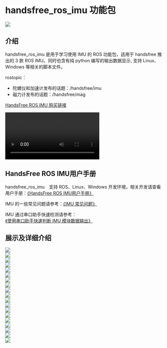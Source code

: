 # handsfree_ros_imu 功能包
![](./tutorials/img/ppt/1.jpg)    

## 介绍

handsfree_ros_imu 是用于学习使用 IMU 的 ROS 功能包，适用于 handsfree 推出的 3 款 ROS IMU。同时也含有纯 python 编写的输出数据显示, 支持 Linux、Windows 等相关的脚本文件。

rostopic：
* 陀螺仪和加速计发布的话题：/handsfree/imu
* 磁力计发布的话题：/handsfree/mag

[HandsFree ROS IMU 购买链接](https://item.taobao.com/item.htm?id=634027133148&ali_trackid=2:mm_26632258_3504122_32538762:1607955215_176_1820526432&union_lens=lensId:OPT@1607955206@212a8363_06ed_1766199523e_c878@01;recoveryid:201_11.27.58.136_21013517_1607955156105;prepvid:201_11.87.178.209_21008506_1607955206099&clk1=3e91f5613ddee8ba055d43c0368cfc9b&spm=a2e0b.20350158.31919782.18&pvid=100_11.182.77.179_11449_6761607955206647512&scm=null&bxsign=tbkozY1fyN0hsF81R/xTfHbTs5netRJ2MylEoFSlUg/Ds4QInP5TK8iioSmX2JM66JbK2KXA4JwODRwz0JptZUNTK3pfqvfvE6ObkDSU+tV8o4=)


![视频](https://handsfree-mv.oss-cn-shenzhen.aliyuncs.com/handsfree_robot/imu/video/imu_show.mp4)

## HandsFree ROS IMU用户手册

handsfree_ros_imu　支持 ROS、Linux、Windows 开发环境，相关开发请查看用户手册：[《HandsFree ROS IMU用户手册》](./tutorials/doc.md)

IMU 的一些常见问题请参考：[《IMU 常见问题》](https://gitee.com/HANDS-FREE/handsfree_ros_imu/blob/master/tutorials/Q&A.md)

IMU 通过串口助手快速检测请参考：[《使用串口助手快速判断 IMU 模块数据输出》](https://gitee.com/HANDS-FREE/handsfree_ros_imu/blob/master/tutorials/raw_serial_data.md)



## 展示及详细介绍
![](./tutorials/img/ppt/2.jpg)    
![](./tutorials/img/ppt/3.jpg)    
![](./tutorials/img/ppt/4.jpg)    
![](./tutorials/img/ppt/5.jpg)    
![](./tutorials/img/ppt/6.jpg)    
![](./tutorials/img/ppt/7.jpg)    
![](./tutorials/img/ppt/8.jpg)    
![](./tutorials/img/ppt/9.jpg)    
![](./tutorials/img/ppt/10.jpg)    
![](./tutorials/img/ppt/11.jpg)    
![](./tutorials/img/ppt/12.jpg)    
![](./tutorials/img/ppt/13.jpg)    
![](./tutorials/img/ppt/14.jpg)    
![](./tutorials/img/ppt/15.jpg)    
![](./tutorials/img/ppt/16.jpg)    
![](./tutorials/img/ppt/17.jpg)    
![](./tutorials/img/ppt/18.jpg)    
![](./tutorials/img/ppt/19.jpg)    
![](./tutorials/img/ppt/20.jpg)    

